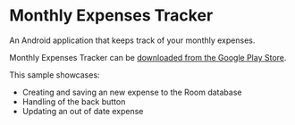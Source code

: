 # Monthly Expenses Tracker
An Android application that keeps track of your monthly expenses. 

Monthly Expenses Tracker can be [downloaded from the Google Play Store](https://play.google.com/store).

This sample showcases:

* Creating and saving an new expense to the Room database
* Handling of the back button
* Updating an out of date expense
